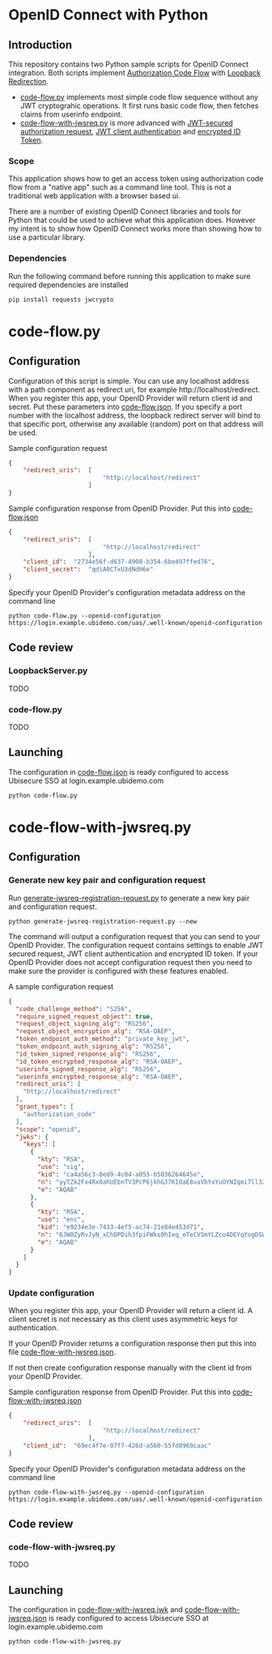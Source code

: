 # OpenID Connect with Python

## Introduction

This repository contains two Python sample scripts for OpenID Connect integration. Both scripts implement [Authorization Code Flow](https://openid.net/specs/openid-connect-core-1_0.html#CodeFlowAuth) with [Loopback Redirection](https://datatracker.ietf.org/doc/html/rfc8252#section-7.3). 

* [code-flow.py](code-flow.py) implements most simple code flow sequence without any JWT cryptograhic operations. It first runs basic code flow, then fetches claims from userinfo endpoint.
* [code-flow-with-jwsreq.py](code-flow-with-jwsreq.py) is more advanced with [JWT-secured authorization request](https://datatracker.ietf.org/doc/html/rfc9101), [JWT client authentication](https://datatracker.ietf.org/doc/html/rfc7523#section-2.2) and [encrypted ID Token](https://openid.net/specs/openid-connect-core-1_0.html#IDToken).

### Scope

This application shows how to get an access token using authorization code flow from a "native app" such as a command line tool. This is not a traditional web application with a browser based ui.

There are a number of existing OpenID Connect libraries and tools for Python that could be used to achieve what this application does. However my intent is to show how OpenID Connect works more than showing how to use a particular library. 

### Dependencies

Run the following command before running this application to make sure required dependencies are installed 

```text
pip install requests jwcrypto 
```

# code-flow.py

## Configuration

Configuration of this script is simple. You can use any localhost address with a path component as redirect uri, for example http://localhost/redirect. When you register this app, your OpenID Provider will return client id and secret. Put these parameters into [code-flow.json](code-flow.json). If you specify a port number with the localhost address, the loopback redirect server will bind to that specific port, otherwise any available (random) port on that address will be used.

Sample configuration request

```json
{
    "redirect_uris":  [
                          "http://localhost/redirect"
                      ]
}
```

Sample configuration response from OpenID Provider. Put this into [code-flow.json](code-flow.json)

```json
{
    "redirect_uris":  [
                          "http://localhost/redirect"
                      ],
    "client_id":  "2734e56f-d637-4908-b354-6be497ffed76",
    "client_secret":  "qdiA0CTxU3dNdH6e"
}
```

Specify your OpenID Provider's configuration metadata address on the command line

```
python code-flow.py --openid-configuration https://login.example.ubidemo.com/uas/.well-known/openid-configuration
```

## Code review

### LoopbackServer.py

TODO

### code-flow.py

TODO

## Launching

The configuration in [code-flow.json](code-flow.json) is ready configured to access Ubisecure SSO at login.example.ubidemo.com

```
python code-flow.py
```

# code-flow-with-jwsreq.py

## Configuration

### Generate new key pair and configuration request

Run [generate-jwsreq-registration-request.py](generate-jwsreq-registration-request.py) to generate a new key pair and configuration request.

```
python generate-jwsreq-registration-request.py --new
```

The command will output a configuration request that you can send to your OpenID Provider. The configuration request contains settings to enable JWT secured request, JWT client authentication and encrypted ID token. If your OpenID Provider does not accept configuration request then you need to make sure the provider is configured with these features enabled. 

A sample configuration request

```json
{
  "code_challenge_method": "S256",
  "require_signed_request_object": true,
  "request_object_signing_alg": "RS256",
  "request_object_encryption_alg": "RSA-OAEP",
  "token_endpoint_auth_method": "private_key_jwt",
  "token_endpoint_auth_signing_alg": "RS256",
  "id_token_signed_response_alg": "RS256",
  "id_token_encrypted_response_alg": "RSA-OAEP",
  "userinfo_signed_response_alg": "RS256",
  "userinfo_encrypted_response_alg": "RSA-OAEP",
  "redirect_uris": [
    "http://localhost/redirect"
  ],
  "grant_types": [
    "authorization_code"
  ],
  "scope": "openid",
  "jwks": {
    "keys": [
      {
        "kty": "RSA",
        "use": "sig",
        "kid": "ca4a56c3-0ed9-4c04-a055-b5036264645e",
        "n": "yyTZk2Fx4Rx0ahUEbnTV3PcP6jkhGJ7KIOaE8vaVbYxYuOYNIqmi7ll3zDgxt_bzHiEZgcVI_7pgTHjGG2NNyw1nptYy2D72dwuHb6xQHzHhmk3d-Kd3Ot95rmP_t-pFOSm3kxeoJgp_cpXN5bLAu58UcVd-uEhtRcKp6aWU2Cm3SCxHWuAZfoF8pVyAfmjQpTyInzYq5HYPWbOvnw4FOGgwHdDxh9baP0l1xqoeYVnpIKgAKF4abmypw2vZkPg4dpDH0-OAZH2tVcYC_QwFgkatjDwK-VjGE1eNiEXqRFCoMhiKE0KUPJIaCDhyb0aTe9uHtJKW8O8jktFFvoEErw",
        "e": "AQAB"
      },
      {
        "kty": "RSA",
        "use": "enc",
        "kid": "e9234e3e-7433-4ef5-ac74-21e84e453d71",
        "n": "6JW0ZyRvJyN_xChDPDih3fpiFWks0hIeq_eTeCVSmYLZco4DEYqYogDSWwE2G0RKk7VA1_YNT4uGzrR9nJYnLDXqa3ml3eeRTpF8qCYCH4RGVnKKh7LfvZ9vwrY_W7rb9tW9d-yygrFlhujwoMi4hj1tyA4vm0WkQ-xRYwXIc8DdcEQvPmXrQRDIOko82umOntPvFzHzBmv5H6nkhMf8eBvhj8xGaKwJUYY_Igi7AyFryD3v_JkzP0AtkAapjnz7Rw95hijCBGkrCq--FHeHQoSKwTCTvbaM2K5YARvYORY-d_w6kiqglFxQREnoB7AEB_Jwi6QQYbbCBLVAqXrzOw",
        "e": "AQAB"
      }
    ]
  }
}
```

### Update configuration

When you register this app, your OpenID Provider will return a client id. A client secret is not necessary as this client uses asymmetric keys for authentication.

If your OpenID Provider returns a configuration response then put this into file [code-flow-with-jwsreq.json](code-flow-with-jwsreq.json). 

If not then create configuration response manually with the client id from your OpenID Provider.

Sample configuration response from OpenID Provider. Put this into [code-flow-with-jwsreq.json](code-flow-with-jwsreq.json)

```json
{
    "redirect_uris":  [
                          "http://localhost/redirect"
                      ],
    "client_id":  "69ec4f7e-07f7-426d-a560-55fd8969caac"
}
```

Specify your OpenID Provider's configuration metadata address on the command line

```
python code-flow-with-jwsreq.py --openid-configuration https://login.example.ubidemo.com/uas/.well-known/openid-configuration
```

## Code review

### code-flow-with-jwsreq.py

TODO

## Launching

The configuration in [code-flow-with-jwsreq.jwk](code-flow-with-jwsreq.jwk) and [code-flow-with-jwsreq.json](code-flow-with-jwsreq.json) is ready configured to access Ubisecure SSO at login.example.ubidemo.com

```
python code-flow-with-jwsreq.py
```
